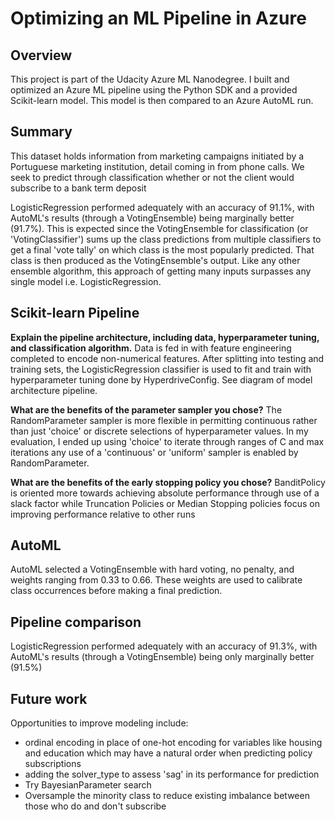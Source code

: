 # Optimizing an ML Pipeline in Azure

## Overview
This project is part of the Udacity Azure ML Nanodegree. I built and optimized an Azure ML pipeline using the Python SDK and a provided Scikit-learn model.
This model is then compared to an Azure AutoML run.

## Summary
This dataset holds information from marketing campaigns initiated by a Portuguese marketing institution, detail coming in from phone calls. We seek to predict through classification whether or not the client would subscribe to a bank term deposit

LogisticRegression performed adequately with an accuracy of 91.1%, with AutoML's results (through a VotingEnsemble) being marginally better (91.7%). This is expected since the VotingEnsemble for classification (or 'VotingClassifier') sums up the class predictions from multiple classifiers to get a final 'vote tally' on which class is the most popularly predicted. That class is then produced as the VotingEnsemble's output. Like any other ensemble algorithm, this approach of getting many inputs surpasses any single model i.e. LogisticRegression.

## Scikit-learn Pipeline
**Explain the pipeline architecture, including data, hyperparameter tuning, and classification algorithm.**
Data is fed in with feature engineering completed to encode non-numerical features. After splitting into testing and training sets, the LogisticRegression classifier is used to fit and train with hyperparameter tuning done by HyperdriveConfig.
See diagram of model architecture pipeline.


**What are the benefits of the parameter sampler you chose?**
The RandomParameter sampler is more flexible in permitting continuous rather than just 'choice' or discrete selections of hyperparameter values. In my evaluation, I ended up using 'choice' to iterate through ranges of C and max iterations any use of a 'continuous' or 'uniform' sampler is enabled by RandomParameter.

**What are the benefits of the early stopping policy you chose?**
BanditPolicy is oriented more towards achieving absolute performance through use of a slack factor while Truncation Policies or Median Stopping policies focus on improving performance relative to other runs 

## AutoML
AutoML selected a VotingEnsemble with hard voting, no penalty, and weights ranging from 0.33 to 0.66. These weights are used to calibrate class occurrences before making a final prediction.

## Pipeline comparison
LogisticRegression performed adequately with an accuracy of 91.3%, with AutoML's results (through a VotingEnsemble) being only marginally better (91.5%)

## Future work
Opportunities to improve modeling include: 
- ordinal encoding in place of one-hot encoding for variables like housing and education which may have a natural order when predicting policy subscriptions
- adding the solver_type to assess 'sag' in its performance for prediction
- Try BayesianParameter search
- Oversample the minority class to reduce existing imbalance between those who do and don't subscribe
